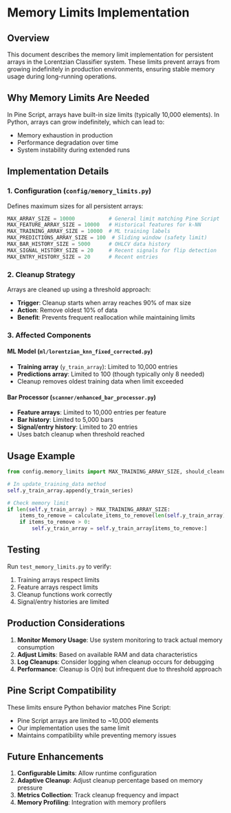 # Memory Limits Implementation

## Overview

This document describes the memory limit implementation for persistent arrays in the Lorentzian Classifier system. These limits prevent arrays from growing indefinitely in production environments, ensuring stable memory usage during long-running operations.

## Why Memory Limits Are Needed

In Pine Script, arrays have built-in size limits (typically 10,000 elements). In Python, arrays can grow indefinitely, which can lead to:
- Memory exhaustion in production
- Performance degradation over time
- System instability during extended runs

## Implementation Details

### 1. Configuration (`config/memory_limits.py`)

Defines maximum sizes for all persistent arrays:

```python
MAX_ARRAY_SIZE = 10000           # General limit matching Pine Script
MAX_FEATURE_ARRAY_SIZE = 10000   # Historical features for k-NN
MAX_TRAINING_ARRAY_SIZE = 10000  # ML training labels
MAX_PREDICTIONS_ARRAY_SIZE = 100  # Sliding window (safety limit)
MAX_BAR_HISTORY_SIZE = 5000      # OHLCV data history
MAX_SIGNAL_HISTORY_SIZE = 20     # Recent signals for flip detection
MAX_ENTRY_HISTORY_SIZE = 20      # Recent entries
```

### 2. Cleanup Strategy

Arrays are cleaned up using a threshold approach:
- **Trigger**: Cleanup starts when array reaches 90% of max size
- **Action**: Remove oldest 10% of data
- **Benefit**: Prevents frequent reallocation while maintaining limits

### 3. Affected Components

#### ML Model (`ml/lorentzian_knn_fixed_corrected.py`)
- **Training array** (`y_train_array`): Limited to 10,000 entries
- **Predictions array**: Limited to 100 (though typically only 8 needed)
- Cleanup removes oldest training data when limit exceeded

#### Bar Processor (`scanner/enhanced_bar_processor.py`)
- **Feature arrays**: Limited to 10,000 entries per feature
- **Bar history**: Limited to 5,000 bars
- **Signal/entry history**: Limited to 20 entries
- Uses batch cleanup when threshold reached

## Usage Example

```python
from config.memory_limits import MAX_TRAINING_ARRAY_SIZE, should_cleanup

# In update_training_data method
self.y_train_array.append(y_train_series)

# Check memory limit
if len(self.y_train_array) > MAX_TRAINING_ARRAY_SIZE:
    items_to_remove = calculate_items_to_remove(len(self.y_train_array))
    if items_to_remove > 0:
        self.y_train_array = self.y_train_array[items_to_remove:]
```

## Testing

Run `test_memory_limits.py` to verify:
1. Training arrays respect limits
2. Feature arrays respect limits
3. Cleanup functions work correctly
4. Signal/entry histories are limited

## Production Considerations

1. **Monitor Memory Usage**: Use system monitoring to track actual memory consumption
2. **Adjust Limits**: Based on available RAM and data characteristics
3. **Log Cleanups**: Consider logging when cleanup occurs for debugging
4. **Performance**: Cleanup is O(n) but infrequent due to threshold approach

## Pine Script Compatibility

These limits ensure Python behavior matches Pine Script:
- Pine Script arrays are limited to ~10,000 elements
- Our implementation uses the same limit
- Maintains compatibility while preventing memory issues

## Future Enhancements

1. **Configurable Limits**: Allow runtime configuration
2. **Adaptive Cleanup**: Adjust cleanup percentage based on memory pressure
3. **Metrics Collection**: Track cleanup frequency and impact
4. **Memory Profiling**: Integration with memory profilers